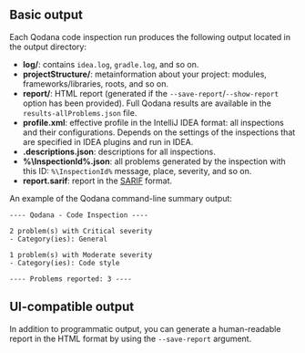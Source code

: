 [//]: # (title: Qodana code inspection output formats)

## Basic output

Each Qodana code inspection run produces the following output located in the output directory:

- **log/**: contains  `idea.log`, `gradle.log`, and so on.
- **projectStructure/**: metainformation about your project: modules, frameworks/libraries, roots, and so on.
- **report/**: HTML report (generated if the `--save-report`/`--show-report` option has been provided). Full Qodana results are available in the `results-allProblems.json` file.
- **profile.xml**: effective profile in the IntelliJ IDEA format: all inspections and their configurations. Depends on the settings of the inspections that are specified in IDEA plugins and run in IDEA.
- **.descriptions.json**: descriptions for all inspections.
- **%\InspectionId%.json**: all problems generated by the inspection with this ID: `%\InspectionId%` message, place, severity, and so on.
- **report.sarif**: report in the [SARIF](qodana-sarif-output.md) format.

An example of the Qodana command-line summary output:

```shell
---- Qodana - Code Inspection ----

2 problem(s) with Critical severity
- Category(ies): General

1 problem(s) with Moderate severity
- Category(ies): Code style

---- Problems reported: 3 ----
```

## UI-compatible output

In addition to programmatic output, you can generate a human-readable report in the HTML format by using the `--save-report` argument.

 <seealso>
  <category ref="concepts">
    <a href="ui-overview.md"/>
  </category>
  <category ref="procedures">
    <a href="html-report.md"/>
    <a href="qodana-jvm-docker-techs.xml"/>
  </category>
 </seealso>